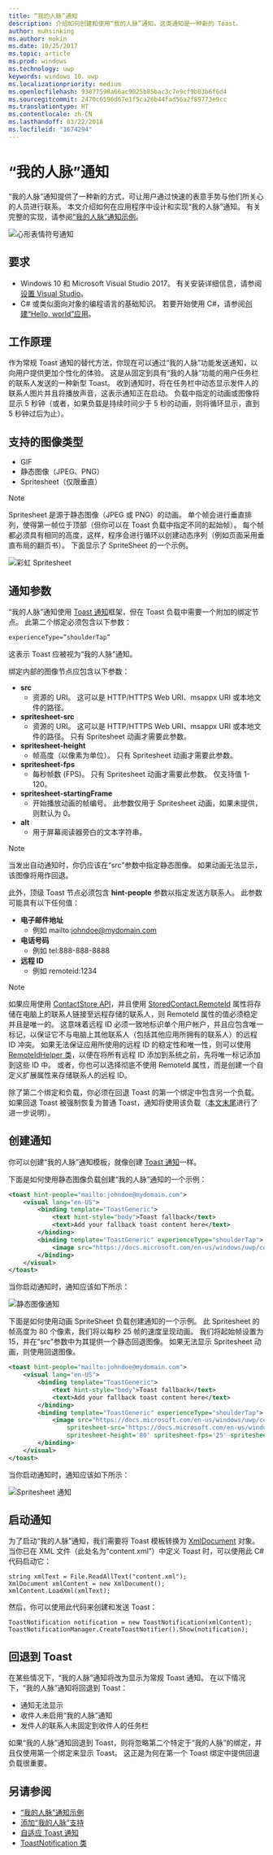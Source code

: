 ```yaml
---
title: “我的人脉”通知
description: 介绍如何创建和使用“我的人脉”通知，这类通知是一种新的 Toast。
author: muhsinking
ms.author: mukin
ms.date: 10/25/2017
ms.topic: article
ms.prod: windows
ms.technology: uwp
keywords: windows 10，uwp
ms.localizationpriority: medium
ms.openlocfilehash: 93077598a66ac9025b85bac3c7e9cf9b03b6f6d4
ms.sourcegitcommit: 2470c6596d67e1f5ca26b44fad56a2f89773e9cc
ms.translationtype: HT
ms.contentlocale: zh-CN
ms.lasthandoff: 03/22/2018
ms.locfileid: "1674294"
---
```

# <a name="my-people-notifications"></a>“我的人脉”通知

“我的人脉”通知提供了一种新的方式，可让用户通过快速的表意手势与他们所关心的人员进行联系。 本文介绍如何在应用程序中设计和实现“我的人脉”通知。 有关完整的实现，请参阅[“我的人脉”通知示例](https://github.com/Microsoft/Windows-universal-samples/tree/dev/Samples/MyPeopleNotifications)。

![心形表情符号通知](images/heart-emoji-notification-small.gif)

## <a name="requirements"></a>要求

+ Windows 10 和 Microsoft Visual Studio 2017。 有关安装详细信息，请参阅[设置 Visual Studio](https://docs.microsoft.com/en-us/windows/uwp/get-started/get-set-up)。
+ C# 或类似面向对象的编程语言的基础知识。 若要开始使用 C#，请参阅[创建“Hello, world”应用](https://docs.microsoft.com/en-us/windows/uwp/get-started/create-a-hello-world-app-xaml-universal)。

## <a name="how-it-works"></a>工作原理

作为常规 Toast 通知的替代方法，你现在可以通过“我的人脉”功能发送通知，以向用户提供更加个性化的体验。 这是从固定到具有“我的人脉”功能的用户任务栏的联系人发送的一种新型 Toast。 收到通知时，将在任务栏中动态显示发件人的联系人图片并且将播放声音，这表示通知正在启动。 负载中指定的动画或图像将显示 5 秒钟（或者，如果负载是持续时间少于 5 秒的动画，则将循环显示，直到 5 秒钟过后为止）。

## <a name="supported-image-types"></a>支持的图像类型

+ GIF
+ 静态图像（JPEG、PNG）
+ Spritesheet（仅限垂直）

> [!NOTE]
> Spritesheet 是源于静态图像（JPEG 或 PNG）的动画。 单个帧会进行垂直排列，使得第一帧位于顶部（但你可以在 Toast 负载中指定不同的起始帧）。 每个帧都必须具有相同的高度，这样，程序会进行循环以创建动态序列（例如页面采用垂直布局的翻页书）。 下面显示了 SpriteSheet 的一个示例。

![彩虹 Spritesheet](images/shoulder-tap-rainbow-spritesheet.png)

## <a name="notification-parameters"></a>通知参数
“我的人脉”通知使用 [Toast 通知](../design/shell/tiles-and-notifications/adaptive-interactive-toasts.md)框架，但在 Toast 负载中需要一个附加的绑定节点。 此第二个绑定必须包含以下参数：

```xml
experienceType=”shoulderTap”
```

这表示 Toast 应被视为“我的人脉”通知。

绑定内部的图像节点应包含以下参数：

+ **src**
    + 资源的 URI。 这可以是 HTTP/HTTPS Web URI、msappx URI 或本地文件的路径。
+ **spritesheet-src**
    + 资源的 URI。 这可以是 HTTP/HTTPS Web URI、msappx URI 或本地文件的路径。 只有 Spritesheet 动画才需要此参数。
+ **spritesheet-height**
    + 帧高度（以像素为单位）。 只有 Spritesheet 动画才需要此参数。
+ **spritesheet-fps**
    + 每秒帧数 (FPS)。 只有 Spritesheet 动画才需要此参数。 仅支持值 1-120。
+ **spritesheet-startingFrame**
    + 开始播放动画的帧编号。 此参数仅用于 Spritesheet 动画，如果未提供，则默认为 0。
+ **alt**
    + 用于屏幕阅读器旁白的文本字符串。

> [!NOTE]
> 当发出自动通知时，你仍应该在“src”参数中指定静态图像。 如果动画无法显示，该图像将用作回退。

此外，顶级 Toast 节点必须包含 **hint-people** 参数以指定发送方联系人。 此参数可能具有以下任何值：

+ **电子邮件地址** 
    + 例如 mailto:johndoe@mydomain.com
+ **电话号码** 
    + 例如 tel:888-888-8888
+ **远程 ID** 
    + 例如 remoteid:1234

> [!NOTE]
> 如果应用使用 [ContactStore API](https://docs.microsoft.com/en-us/uwp/api/windows.applicationmodel.contacts.contactstore)，并且使用 [StoredContact.RemoteId](https://docs.microsoft.com/en-us/uwp/api/Windows.Phone.PersonalInformation.StoredContact.RemoteId) 属性将存储在电脑上的联系人链接至远程存储的联系人，则 RemoteId 属性的值必须稳定并且是唯一的。 这意味着远程 ID 必须一致地标识单个用户帐户，并且应包含唯一标记，以保证它不与电脑上其他联系人（包括其他应用所拥有的联系人）的远程 ID 冲突。
> 如果无法保证应用所使用的远程 ID 的稳定性和唯一性，则可以使用 [RemoteIdHelper 类](https://msdn.microsoft.com/en-us/library/windows/apps/jj207024(v=vs.105).aspx#BKMK_UsingtheRemoteIdHelperclass)，以便在将所有远程 ID 添加到系统之前，先将唯一标记添加到这些 ID 中。 或者，你也可以选择彻底不使用 RemoteId 属性，而是创建一个自定义扩展属性来存储联系人的远程 ID。

除了第二个绑定和负载，你必须在回退 Toast 的第一个绑定中包含另一个负载。 如果回退 Toast 被强制恢复为普通 Toast，通知将使用该负载（[本文末尾](https://review.docs.microsoft.com/en-us/windows/uwp/contacts-and-calendar/my-people-notifications#falling-back-to-toast)进行了进一步说明）。

## <a name="creating-the-notification"></a>创建通知
你可以创建“我的人脉”通知模板，就像创建 [Toast 通知](../design/shell/tiles-and-notifications/adaptive-interactive-toasts.md)一样。

下面是如何使用静态图像负载创建“我的人脉”通知的一个示例：

```xml
<toast hint-people="mailto:johndoe@mydomain.com">
    <visual lang="en-US">
        <binding template="ToastGeneric">
            <text hint-style="body">Toast fallback</text>
            <text>Add your fallback toast content here</text>
        </binding>
        <binding template="ToastGeneric" experienceType="shoulderTap">
            <image src="https://docs.microsoft.com/en-us/windows/uwp/contacts-and-calendar/images/shoulder-tap-static-payload.png"/>
        </binding>
    </visual>
</toast>
```

当你启动通知时，通知应该如下所示：

![静态图像通知](images/static-image-notification-small.gif)

下面是如何使用动画 SpriteSheet 负载创建通知的一个示例。 此 Spritesheet 的帧高度为 80 个像素，我们将以每秒 25 帧的速度呈现动画。 我们将起始帧设置为 15，并在“src”参数中为其提供一个静态回退图像。 如果无法显示 Spritesheet 动画，则使用回退图像。

```xml
<toast hint-people="mailto:johndoe@mydomain.com">
    <visual lang="en-US">
        <binding template="ToastGeneric">
            <text hint-style="body">Toast fallback</text>
            <text>Add your fallback toast content here</text>
        </binding>
        <binding template="ToastGeneric" experienceType="shoulderTap">
            <image src="https://docs.microsoft.com/en-us/windows/uwp/contacts-and-calendar/images/shoulder-tap-pizza-static.png"
                spritesheet-src="https://docs.microsoft.com/en-us/windows/uwp/contacts-and-calendar/images/shoulder-tap-pizza-spritesheet.png"
                spritesheet-height='80' spritesheet-fps='25' spritesheet-startingFrame='15'/>
        </binding>
    </visual>
</toast>
```

当你启动通知时，通知应该如下所示：

![Spritesheet 通知](images/pizza-notification-small.gif)

## <a name="starting-the-notification"></a>启动通知
为了启动“我的人脉”通知，我们需要将 Toast 模板转换为 [XmlDocument](https://msdn.microsoft.com/en-us/library/windows/apps/windows.data.xml.dom.xmldocument.aspx) 对象。 当你已在 XML 文件（此处名为“content.xml”）中定义 Toast 时，可以使用此 C# 代码启动它：

```CSharp
string xmlText = File.ReadAllText("content.xml");
XmlDocument xmlContent = new XmlDocument();
xmlContent.LoadXml(xmlText);
```

然后，你可以使用此代码来创建和发送 Toast：

```CSharp
ToastNotification notification = new ToastNotification(xmlContent);
ToastNotificationManager.CreateToastNotifier().Show(notification);
```

## <a name="falling-back-to-toast"></a>回退到 Toast
在某些情况下，“我的人脉”通知将改为显示为常规 Toast 通知。 在以下情况下，“我的人脉”通知将回退到 Toast：

+ 通知无法显示
+ 收件人未启用“我的人脉”通知
+ 发件人的联系人未固定到收件人的任务栏

如果“我的人脉”通知回退到 Toast，则将忽略第二个特定于“我的人脉”的绑定，并且仅使用第一个绑定来显示 Toast。 这正是为何在第一个 Toast 绑定中提供回退负载很重要。

## <a name="see-also"></a>另请参阅
+ [“我的人脉”通知示例](https://github.com/Microsoft/Windows-universal-samples/tree/dev/Samples/MyPeopleNotifications)
+ [添加“我的人脉”支持](my-people-support.md)
+ [自适应 Toast 通知](../design/shell/tiles-and-notifications/adaptive-interactive-toasts.md)
+ [ToastNotification 类](https://docs.microsoft.com/en-us/uwp/api/windows.ui.notifications.toastnotification)